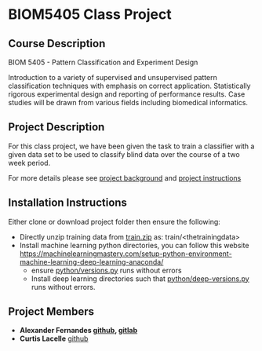 # BIOM5405 Class Project

## Course Description
BIOM 5405 - Pattern Classification and Experiment Design

Introduction to a variety of supervised and unsupervised pattern classification techniques with emphasis on correct application. Statistically rigorous experimental design and reporting of performance results. Case studies will be drawn from various fields including biomedical informatics.

## Project Description
For this class project, we have been given the task to train a classifier with a given data set to
be used to classify blind data over the course of a two week period.

For more details please see [project background](/project-background.pdf)
and [project instructions](/project-instructions.pdf)

## Installation Instructions
Either clone or download project folder then ensure the following:
* Directly unzip training data from [train.zip](train.zip) as: train/\<thetrainingdata\>
* Install machine learning python directories, you can follow this website https://machinelearningmastery.com/setup-python-environment-machine-learning-deep-learning-anaconda/
  * ensure [python/versions.py](python/versions.py) runs without errors
  * Install deep learning directories such that [python/deep-versions.py](python/deep-versions.py) runs without errors.

## Project Members

* **Alexander Fernandes [github](https://github.com/Catfider), [gitlab](https://gitlab.com/AlexFernandes)**
* **Curtis Lacelle** [github](http://github.com/curtislacelle)
